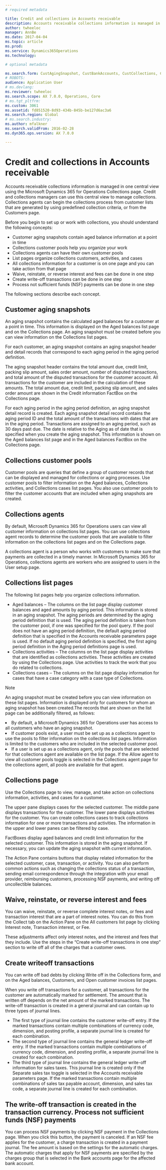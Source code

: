```yaml
---
# required metadata

title: Credit and collections in Accounts receivable
description: Accounts receivable collections information is managed in one central view using the Microsoft Dynamics 365 for Operations Collections page. Credit and collections managers can use this central view to manage collections. Collections agents can begin the collections process from customer lists that are generated by using predefined collection criteria, or from the Customers page.
author: twheeloc
manager: AnnBe
ms.date: 2017-04-04
ms.topic: article
ms.prod: 
ms.service: Dynamics365Operations
ms.technology: 

# optional metadata

ms.search.form: CustAgingSnapshot, CustBankAccounts, CustCollections, CustCollectionsActivitiesListPage, CustCollectionsAgent, CustCollectionsCaseListPage, CustCollectionsPool, CustCollectionsPoolsListPage, CustTable
# ROBOTS: 
audience: Application User
# ms.devlang: 
ms.reviewer: twheeloc
ms.search.scope: AX 7.0.0, Operations, Core
# ms.tgt_pltfrm: 
ms.custom: 3061
ms.assetid: fd851520-8d93-434b-845b-be127d6ac3a6
ms.search.region: Global
# ms.search.industry: 
ms.author: mfalkner
ms.search.validFrom: 2016-02-28
ms.dyn365.ops.version: AX 7.0.0

---
```


# Credit and collections in Accounts receivable

Accounts receivable collections information is managed in one central view using the Microsoft Dynamics 365 for Operations Collections page. Credit and collections managers can use this central view to manage collections. Collections agents can begin the collections process from customer lists that are generated by using predefined collection criteria, or from the Customers page.

Before you begin to set up or work with collections, you should understand the following concepts:
-   Customer aging snapshots contain aged balance information at a point in time
-   Collections customer pools help you organize your work
-   Collections agents can have their own customer pools
-   List pages organize collections customers, activities, and cases
-   All collections information for a customer is on one page and you can take action from that page
-   Waive, reinstate, or reverse interest and fees can be done in one step
-   Create write-off transactions can be done in one step
-   Process not sufficient funds (NSF) payments can be done in one step

The following sections describe each concept.

## Customer aging snapshots
An aging snapshot contains the calculated aged balances for a customer at a point in time. This information is displayed on the Aged balances list page and on the Collections page. An aging snapshot must be created before you can view information on the Collections list pages. 

For each customer, an aging snapshot contains an aging snapshot header and detail records that correspond to each aging period in the aging period definition. 

The aging snapshot header contains the total amount due, credit limit, packing slip amount, sales order amount, number of disputed transactions, and total amount of the disputed transactions for the customer account. All transactions for the customer are included in the calculation of these amounts. The total amount due, credit limit, packing slip amount, and sales order amount are shown in the Credit information FactBox on the Collections page. 

For each aging period in the aging period definition, an aging snapshot detail record is created. Each aging snapshot detail record contains the aging period ID and the total amount of the transactions with dates that are in the aging period. Transactions are assigned to an aging period, such as 30 days past due. The date is relative to the Aging as of date that is specified when you create the aging snapshot. This information is shown on the Aged balances list page and in the Aged balances FactBox on the Collections page.

## Collections customer pools
Customer pools are queries that define a group of customer records that can be displayed and managed for collections or aging processes. Use customer pools to filter information on the Aged balances, Collections activities, and Collections cases list pages. You also use customer pools to filter the customer accounts that are included when aging snapshots are created.

## Collections agents
By default, Microsoft Dynamics 365 for Operations users can view all customer information on collections list pages. You can use collections agent records to determine the customer pools that are available to filter information on the collections list pages and on the Collections page. 

A collections agent is a person who works with customers to make sure that payments are collected in a timely manner. In Microsoft Dynamics 365 for Operations, collections agents are workers who are assigned to users in the User setup page.

## Collections list pages
The following list pages help you organize collections information.
-   Aged balances – The columns on the list page display customer balances and aged amounts by aging period. This information is stored in an aging snapshot. The aging periods are determined by the aging period definition that is used. The aging period definition is taken from the customer pool, if one was specified for the pool query. If the pool does not have an aging period definition, the default aging period definition that is specified in the Accounts receivable parameters page is used. If no default aging period definition is specified, the first aging period definition in the Aging period definitions page is used.
-   Collections activities – The columns on the list page display activities that are identified as collections activities. These activities are created by using the Collections page. Use activities to track the work that you do related to collections.
-   Collections cases – The columns on the list page display information for cases that have a case category with a case type of Collections.

> [!NOTE]
> An aging snapshot must be created before you can view information on these list pages. Information is displayed only for customers for whom an aging snapshot has been created.The records that are shown on the list page can be additionally filtered, as follows:
<li>By default, a Microsoft Dynamics 365 for Operations user has access to all customers who have an aging snapshot.</li>
<li>If customer pools exist, a user must be set up as a collections agent to use the pools to filter information on the collections list pages. Information is limited to the customers who are included in the selected customer pool.</li>
<li>If a user is set up as a collections agent, only the pools that are selected for that collections agent are available on the list page. If the Allow agent to view all customer pools toggle is selected in the Collections agent page for the collections agent, all pools are available for that agent.</li>


## Collections page
Use the Collections page to view, manage, and take action on collections information, activities, and cases for a customer. 

The upper pane displays cases for the selected customer. The middle pane displays transactions for the customer. The lower pane displays activities for the customer. You can create collections cases to track collections information for one or more transactions and activities. The information in the upper and lower panes can be filtered by case. 

FactBoxes display aged balances and credit limit information for the selected customer. This information is stored in the aging snapshot. If necessary, you can update the aging snapshot with current information. 

The Action Pane contains buttons that display related information for the selected customer, case, transaction, or activity. You can also perform common actions such as changing the collections status of a transaction, sending email correspondence through the integration with your email provider, reimbursing customers, processing NSF payments, and writing off uncollectible balances.

## Waive, reinstate, or reverse interest and fees
You can waive, reinstate, or reverse complete interest notes, or fees and transaction interest that are a part of interest notes. You can do this from the Collect tab on the Action Pane on the All customers list page by clicking Interest note, Transaction interest, or Fee. 

These adjustments affect only interest notes, and the interest and fees that they include. Use the steps in the “Create write-off transactions in one step” section to write off all of the charges that a customer owes.

## Create writeoff transactions
You can write off bad debts by clicking Write off in the Collections form, and on the Aged balances, Customers, and Open customer invoices list pages. 

When you write off transactions for a customer, all transactions for the customer are automatically marked for settlement. The amount that is written off depends on the net amount of the marked transactions. The write-off transaction is created in a general journal and can contain up to three types of journal lines.

-   The first type of journal line contains the customer write-off entry. If the marked transactions contain multiple combinations of currency code, dimension, and posting profile, a separate journal line is created for each combination.
-   The second type of journal line contains the general ledger write-off entry. If the marked transactions contain multiple combinations of currency code, dimension, and posting profile, a separate journal line is created for each combination.
-   The third type of journal line contains the general ledger write-off information for sales taxes. This journal line is created only if the Separate sales tax toggle is selected in the Accounts receivable parameters page. If the marked transactions contain multiple combinations of sales tax payable account, dimension, and sales tax code, a separate journal line is created for each combination.

The write-off transaction is created in the transaction currency.
Process not sufficient funds (NSF) payments 
--------------------------------------------

You can process NSF payments by clicking NSF payment in the Collections page. When you click this button, the payment is canceled. If an NSF fee applies for the customer, a charge transaction is created in a payment journal. The fee amount is based on the settings for the automatic charges. The automatic charges that apply for NSF payments are specified by the charges group that is selected in the Bank accounts page for the affected bank account.




